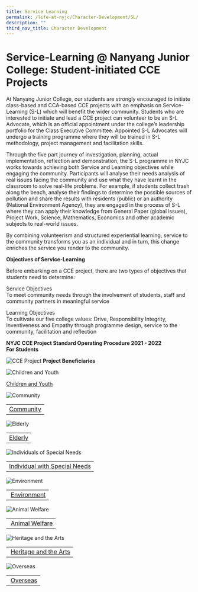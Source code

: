 ```yaml
---
title: Service Learning
permalink: /life-at-nyjc/Character-Development/SL/
description: ""
third_nav_title: Character Development
---
```

# Service-Learning @ Nanyang Junior College: Student-initiated CCE Projects


At Nanyang Junior College, our students are strongly encouraged to initiate class-based and CCA-based CCE projects with an emphasis on Service-Learning (S-L) which will benefit the wider community. Students who are interested to initiate and lead a CCE project can volunteer to be an S-L Advocate, which is an official appointment under the college’s leadership portfolio for the Class Executive Committee. Appointed S-L Advocates will undergo a training programme where they will be trained in S-L methodology, project management and facilitation skills.

Through the five part journey of investigation, planning, actual implementation, reflection and demonstration, the S-L programme in NYJC works towards achieving both Service and Learning objectives while engaging the community. Participants will analyse their needs analysis of real issues facing the community and use what they have learnt in the classroom to solve real-life problems. For example, if students collect trash along the beach, analyse their findings to determine the possible sources of pollution and share the results with residents (public) or an authority (National Environment Agency), they are engaged in the process of S-L where they can apply their knowledge from General Paper (global issues), Project Work, Science, Mathematics, Economics and other academic subjects to real-world issues. 

By combining volunteerism and structured experiential learning, service to the community transforms you as an individual and in turn, this change enriches the service you render to the community. 

**Objectives of Service-Learning**

Before embarking on a CCE project, there are two types of objectives that students need to determine:

Service Objectives  
To meet community needs through the involvement of students, staff and community partners in meaningful service

Learning Objectives  
To cultivate our five college values: Drive, Responsibility Integrity, Inventiveness and Empathy through programme design, service to the community, facilitation and reflection

**NYJC CCE Project Standard Operating Procedure 2021 - 2022  
For Students**

![CCE Project](/images/NYJC-CCE-Project-Student-SOP-2023-2024.jpg)
**Project Beneficiaries**

![Children and Youth](/images/Children-and-Youth.jpg "Children and Youth")

[Children and Youth](/service-learning/children/)

![Community](/images/Community.jpg)

<table class="ive_eobj_center ives_tab_kosong"><tbody><tr><td><a href="https://nanyangjc.moe.edu.sg/current-nyjcians/character-development/service-learning-nanyang-junior-college-student-initiated-cce-projects/working-with-the-community/">Community</a></td></tr></tbody></table>

![Elderly](/images/Elderly.jpg "Elderly")

<table class="ive_eobj_center ives_tab_kosong"><tbody><tr><td><a href="https://nanyangjc.moe.edu.sg/current-nyjcians/character-development/service-learning-nanyang-junior-college-student-initiated-cce-projects/working-with-the-elderly/">Elderly</a></td></tr></tbody></table>

![Individuals of Special Needs](/images/Individuals-of-Special-Needs.jpg "Individuals of Special Needs")

<table class="ive_eobj_center ives_tab_kosong"><tbody><tr><td><a href="https://nanyangjc.moe.edu.sg/current-nyjcians/character-development/service-learning-nanyang-junior-college-student-initiated-cce-projects/working-with-individuals-with-special-needs/">Individual with Special Needs</a></td></tr></tbody></table>

![Environment](/images/Environment.jpg "Environment")

<table class="ive_eobj_center ives_tab_kosong"><tbody><tr><td>&nbsp;<a href="https://nanyangjc.moe.edu.sg/current-nyjcians/character-development/service-learning-nanyang-junior-college-student-initiated-cce-projects/working-for-the-environment/">Environment</a></td></tr></tbody></table>

![Animal Welfare](/images/Animal-Welfare.jpg "Animal Welfare")

<table class="ive_eobj_center ives_tab_kosong"><tbody><tr><td>&nbsp;<a href="https://nanyangjc.moe.edu.sg/current-nyjcians/character-development/service-learning-nanyang-junior-college-student-initiated-cce-projects/working-for-the-welfare-of-the-animals/">Animal Welfare</a></td></tr></tbody></table>

![Heritage and the Arts](/images/Heritage-and-the-Arts.jpg "Heritage and the Arts")

<table class="ive_eobj_center ives_tab_kosong"><tbody><tr><td>&nbsp;<a href="https://nanyangjc.moe.edu.sg/current-nyjcians/character-development/service-learning-nanyang-junior-college-student-initiated-cce-projects/working-on-the-heritage-and-the-arts/">Heritage and the Arts</a></td></tr></tbody></table>

![Overseas](/images/Overseas.jpg "Overseas")

<table class="ive_eobj_center ives_tab_kosong"><tbody><tr><td>&nbsp;<a href="https://nanyangjc.moe.edu.sg/current-nyjcians/character-development/service-learning-nanyang-junior-college-student-initiated-cce-projects/going-overseas-befriending-our-global-partners-and-regional-neighbours/">Overseas</a></td></tr></tbody></table>